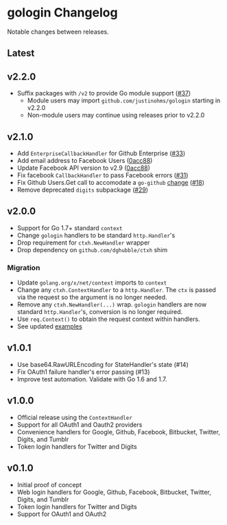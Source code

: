 # gologin Changelog

Notable changes between releases.

## Latest

## v2.2.0

* Suffix packages with `/v2` to provide Go module support ([#37](https://github.com/justinohms/gologin/pull/37))
  * Module users may import `github.com/justinohms/gologin` starting in v2.2.0
  * Non-module users may continue using releases prior to v2.2.0

## v2.1.0

* Add `EnterpriseCallbackHandler` for Github Enterprise ([#33](https://github.com/justinohms/gologin/pull/33))
* Add email address to Facebook Users ([0acc88](https://github.com/justinohms/gologin/commit/0acc881e40b4926bbba0c02944ad5842700a0eab))
* Update Facebook API version to v2.9 ([0acc88](https://github.com/justinohms/gologin/commit/0acc881e40b4926bbba0c02944ad5842700a0eab))
* Fix facebook `CallbackHandler` to pass Facebook errors ([#31](https://github.com/justinohms/gologin/pull/31))
* Fix Github Users.Get call to accomodate a `go-github` [change](https://github.com/google/go-github/pull/529) ([#18](https://github.com/justinohms/gologin/pull/18))
* Remove deprecated `digits` subpackage ([#29](https://github.com/justinohms/gologin/pull/29))

## v2.0.0

* Support for Go 1.7+ standard `context`
* Change `gologin` handlers to be standard `http.Handler`'s
* Drop requirement for `ctxh.NewHandler` wrapper
* Drop dependency on `github.com/dghubble/ctxh` shim

### Migration

* Update `golang.org/x/net/context` imports to `context`
* Change any `ctxh.ContextHandler` to a `http.Handler`. The `ctx` is passed via the request so the argument is no longer needed.
* Remove any `ctxh.NewHandler(...)` wrap. `gologin` handlers are now standard `http.Handler`'s, conversion is no longer required.
* Use `req.Context()` to obtain the request context within handlers.
* See updated [examples](examples)

## v1.0.1

* Use base64.RawURLEncoding for StateHandler's state (#14)
* Fix OAuth1 failure handler's error passing (#13)
* Improve test automation. Validate with Go 1.6 and 1.7.

## v1.0.0

* Official release using the `ContextHandler`
* Support for all OAuth1 and Oauth2 providers
* Convenience handlers for Google, Github, Facebook, Bitbucket, Twitter, Digits, and Tumblr
* Token login handlers for Twitter and Digits

## v0.1.0

* Initial proof of concept
* Web login handlers for Google, Github, Facebook, Bitbucket, Twitter, Digits, and Tumblr
* Token login handlers for Twitter and Digits
* Support for OAuth1 and OAuth2
